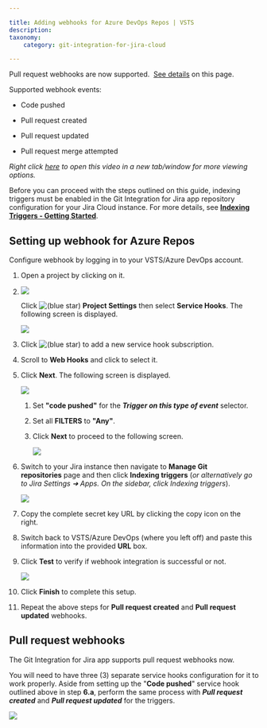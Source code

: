 ```yaml
---

title: Adding webhooks for Azure DevOps Repos | VSTS
description:
taxonomy:
    category: git-integration-for-jira-cloud

---
```

Pull request webhooks are now supported.  [See details](https://bigbrassband.atlassian.net/wiki/spaces/GITCLOUD/pages/172294150/Adding+webhooks+for+Azure+DevOps+Repos+%7C+VSTS#Pull-request-webhooks) on this page.

Supported webhook events:

*   Code pushed

*   Pull request created

*   Pull request updated

*   Pull request merge attempted


_Right click_ [_here_](https://bigbrassband.wistia.net/medias/61wl72vp91) _to open this video in a new tab/window for more viewing options._

Before you can proceed with the steps outlined on this guide, indexing triggers must be enabled in the Git Integration for Jira app repository configuration for your Jira Cloud instance. For more details, see [**Indexing Triggers - Getting Started**](/wiki/spaces/GITCLOUD/pages/171475219/Indexing+Triggers).

## Setting up webhook for Azure Repos

Configure webhook by logging in to your VSTS/Azure DevOps account.

1.  Open a project by clicking on it.

2.  ![](https://bigbrassband.atlassian.net/wiki/download/thumbnails/172294150/webhooks-azure-devops-sel-proj(c).png?version=1&modificationDate=1617193372470&cacheVersion=1&api=v2&width=646&height=361)

    Click ![(blue star)](/wiki/s/-1639011364/6452/8b4898d3c114827e64ec143b4fa79bb76a6cfa5b/_/images/icons/emoticons/star_blue.png) **Project Settings** then select **Service Hooks**. The following screen is displayed.

    ![](https://bigbrassband.atlassian.net/wiki/download/thumbnails/172294150/webhooks-azure-devops-add-shooks(c).png?version=1&modificationDate=1617193372476&cacheVersion=1&api=v2&width=544&height=233)
3.  Click ![(blue star)](/wiki/s/-1639011364/6452/8b4898d3c114827e64ec143b4fa79bb76a6cfa5b/_/images/icons/emoticons/star_blue.png) to add a new service hook subscription.

4.  Scroll to **Web Hooks** and click to select it.

5.  Click **Next**. The following screen is displayed.

    ![](https://bigbrassband.atlassian.net/wiki/download/thumbnails/172294150/webhooks-azure-devops-triggers-cfg(c).png?version=1&modificationDate=1617193372478&cacheVersion=1&api=v2&width=476&height=499)
    1.  Set **"code pushed"** for the _**Trigger on this type of event**_ selector.

    2.  Set all **FILTERS** to **"Any"**.

    3.  Click **Next** to proceed to the following screen.

        ![](https://bigbrassband.atlassian.net/wiki/download/thumbnails/172294150/webhooks-azure-devops-action-cfg(c).png?version=1&modificationDate=1617193372481&cacheVersion=1&api=v2&width=510&height=535)
6.  Switch to your Jira instance then navigate to **Manage Git repositories** page and then click **Indexing triggers** (_or alternatively go to Jira Settings ➜ Apps. On the sidebar, click Indexing triggers_).

    ![](https://bigbrassband.atlassian.net/wiki/download/thumbnails/172294150/jira-cloud-webhook-url-loc(c1).png?version=1&modificationDate=1617193372483&cacheVersion=1&api=v2&width=646&height=430)
7.  Copy the complete secret key URL by clicking the copy icon on the right.

8.  Switch back to VSTS/Azure DevOps (where you left off) and paste this information into the provided **URL** box.

9.  Click **Test** to verify if webhook integration is successful or not.

    ![](https://bigbrassband.atlassian.net/wiki/download/thumbnails/172294150/webhooks-azure-devops-test-cfg(c).png?version=1&modificationDate=1617193372485&cacheVersion=1&api=v2&width=578&height=408)
10.  Click **Finish** to complete this setup.

11.  Repeat the above steps for **Pull request created** and **Pull request updated** webhooks.


## Pull request webhooks

The Git Integration for Jira app supports pull request webhooks now.

You will need to have three (3) separate service hooks configuration for it to work properly. Aside from setting up the "**Code pushed**" service hook outlined above in step **6.a**, perform the same process with _**Pull request created**_ and _**Pull request updated**_ for the triggers.

![](https://bigbrassband.atlassian.net/wiki/download/thumbnails/172294150/azure-devops-server-2019-req-service-hooks.png?version=2&modificationDate=1617193372488&cacheVersion=1&api=v2&width=680&height=239)